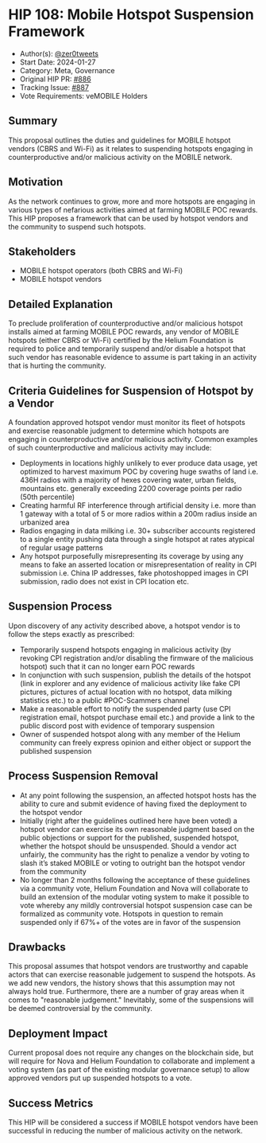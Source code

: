 # HIP 108: Mobile Hotspot Suspension Framework

- Author(s): [@zer0tweets](https://github.com/zer0tweets)
- Start Date: 2024-01-27
- Category: Meta, Governance
- Original HIP PR: [#886](https://github.com/helium/HIP/pull/886)
- Tracking Issue: [#887](https://github.com/helium/HIP/issues/887)
- Vote Requirements: veMOBILE Holders

## Summary

This proposal outlines the duties and guidelines for MOBILE hotspot vendors (CBRS and Wi-Fi) as it relates to suspending hotspots engaging in counterproductive and/or malicious activity on the MOBILE network. 

## Motivation

As the network continues to grow, more and more hotspots are engaging in various types of nefarious activities aimed at farming MOBILE POC rewards. This HIP proposes a framework that can be used by hotspot vendors and the community to suspend such hotspots. 

## Stakeholders

- MOBILE hotspot operators (both CBRS and Wi-Fi)
- MOBILE hotspot vendors

## Detailed Explanation

To preclude proliferation of counterproductive and/or malicious hotspot installs aimed at farming MOBILE POC rewards, any vendor of MOBILE hotspots (either CBRS or Wi-Fi) certified by the Helium Foundation is required to police and temporarily suspend and/or disable a hotspot that such vendor has reasonable evidence to assume is part taking in an activity that is hurting the community.

## Criteria Guidelines for Suspension of Hotspot by a Vendor
A foundation approved hotspot vendor must monitor its fleet of hotspots and exercise reasonable judgment to determine which hotspots are engaging in counterproductive and/or malicious activity. Common examples of such counterproductive and malicious activity may include:

 
-   Deployments in locations highly unlikely to ever produce data usage, yet optimized to harvest maximum POC by covering huge swaths of land i.e. 436H radios with a majority of hexes covering water, urban fields, mountains etc. generally exceeding 2200 coverage points per radio (50th percentile)
-   Creating harmful RF interference through artificial density i.e. more than 1 gateway with a total of 5 or more radios within a 200m radius inside an urbanized area 
-   Radios engaging in data milking i.e. 30+ subscriber accounts registered to a single entity pushing data through a single hotspot at rates atypical of regular usage patterns  
-   Any hotspot purposefully misrepresenting its coverage by using any means to fake an asserted location or misrepresentation of reality in CPI submission i.e. China IP addresses, fake photoshopped images in CPI submission, radio does not exist in CPI location etc.
    
## Suspension Process
Upon discovery of any activity described above, a hotspot vendor is to follow the steps exactly as prescribed:

-   Temporarily suspend hotspots engaging in malicious activity (by revoking CPI registration and/or disabling the firmware of the malicious hotspot) such that it can no longer earn POC rewards
-   In conjunction with such suspension, publish the details of the hotspot (link in explorer and any evidence of malicious activity like fake CPI pictures, pictures of actual location with no hotspot, data milking statistics etc.) to a public #POC-Scammers channel 
-   Make a reasonable effort to notify the suspended party (use CPI registration email, hotspot purchase email etc.) and provide a link to the public discord post with evidence of temporary suspension  
-   Owner of suspended hotspot along with any member of the Helium community can freely express opinion and either object or support the published suspension
  
## Process Suspension Removal
-   At any point following the suspension, an affected hotspot hosts has the ability to cure and submit evidence of having fixed the deployment to the hotspot vendor   
-   Initially (right after the guidelines outlined here have been voted) a hotspot vendor can exercise its own reasonable judgment based on the public objections or support for the published, suspended hotspot, whether the hotspot should be unsuspended. Should a vendor act unfairly, the community has the right to penalize a vendor by voting to slash it’s staked MOBILE or voting to outright ban the hotspot vendor from the community   
-   No longer than 2 months following the acceptance of these guidelines via a community vote, Helium Foundation and Nova will collaborate to build an extension of the modular voting system to make it possible to vote whereby any mildly controversial hotspot suspension case can be formalized as community vote. Hotspots in question to remain suspended only if 67%+ of the votes are in favor of the suspension

## Drawbacks

This proposal assumes that hotspot vendors are trustworthy and capable actors that can exercise reasonable judgement to suspend the hotspots. As we add new vendors, the history shows that this assumption may not always hold true. Furthermore, there are a number of gray areas when it comes to "reasonable judgement." Inevitably, some of the suspensions will be deemed controversial by the community. 


## Deployment Impact

Current proposal does not require any changes on the blockchain side, but will require for Nova and Helium Foundation to collaborate and implement a voting system (as part of the existing modular governance setup) to allow approved vendors put up suspended hotspots to a vote. 

## Success Metrics

This HIP will be considered a success if MOBILE hotspot vendors have been successful in reducing the number of malicious activity on the network. 
